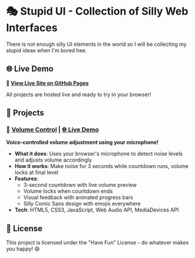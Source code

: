 # 🎭 Stupid UI - Collection of Silly Web Interfaces

There is not enough silly UI elements in the world so I will be collecting my stupid ideas when I'm bored hee.

## 🌐 Live Demo

**🎉 [View Live Site on GitHub Pages](https://janjelinek.github.io/silly-ui/)**

All projects are hosted live and ready to try in your browser!

## 📁 Projects

### 🎤 [Volume Control](volume-control/index.html) | [🌐 Live Demo](https://janjelinek.github.io/silly-ui/volume-control/)
**Voice-controlled volume adjustment using your microphone!**

- **What it does**: Uses your browser's microphone to detect noise levels and adjusts volume accordingly
- **How it works**: Make noise for 3 seconds while countdown runs, volume locks at final level
- **Features**: 
  - 3-second countdown with live volume preview
  - Volume locks when countdown ends
  - Visual feedback with animated progress bars
  - Silly Comic Sans design with emojis everywhere
- **Tech**: HTML5, CSS3, JavaScript, Web Audio API, MediaDevices API

## 📝 License

This project is licensed under the "Have Fun" License - do whatever makes you happy! 😄
